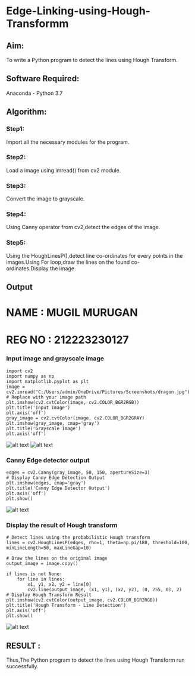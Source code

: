 # Edge-Linking-using-Hough-Transformm
## Aim:
To write a Python program to detect the lines using Hough Transform.

## Software Required:
Anaconda - Python 3.7

## Algorithm:
### Step1:

Import all the necessary modules for the program.
### Step2:

Load a image using imread() from cv2 module.
### Step3:

Convert the image to grayscale.
### Step4:

Using Canny operator from cv2,detect the edges of the image.
### Step5:

Using the HoughLinesP(),detect line co-ordinates for every points in the images.Using For loop,draw the lines on the found co-ordinates.Display the image.
## Output
# NAME : MUGIL MURUGAN
# REG NO : 212223230127

### Input image and grayscale image
```
import cv2
import numpy as np
import matplotlib.pyplot as plt
image = cv2.imread("C:/Users/admin/OneDrive/Pictures/Screenshots/dragon.jpg")  # Replace with your image path
plt.imshow(cv2.cvtColor(image, cv2.COLOR_BGR2RGB))
plt.title('Input Image')
plt.axis('off')
gray_image = cv2.cvtColor(image, cv2.COLOR_BGR2GRAY)
plt.imshow(gray_image, cmap='gray')
plt.title('Grayscale Image')
plt.axis('off')
```
![alt text](DIP-EXP-7.1.png)
![alt text](DIP-EXP-7.2.png)
### Canny Edge detector output
```
edges = cv2.Canny(gray_image, 50, 150, apertureSize=3)
# Display Canny Edge Detection Output   
plt.imshow(edges, cmap='gray')
plt.title('Canny Edge Detector Output')
plt.axis('off')
plt.show()
```
![alt text](DIP-EXP-7.3.png)
### Display the result of Hough transform
```
# Detect lines using the probabilistic Hough transform
lines = cv2.HoughLinesP(edges, rho=1, theta=np.pi/180, threshold=100, minLineLength=50, maxLineGap=10)

# Draw the lines on the original image
output_image = image.copy()

if lines is not None:
    for line in lines:
        x1, y1, x2, y2 = line[0]
        cv2.line(output_image, (x1, y1), (x2, y2), (0, 255, 0), 2)
# Display Hough Transform Result
plt.imshow(cv2.cvtColor(output_image, cv2.COLOR_BGR2RGB))
plt.title('Hough Transform - Line Detection')
plt.axis('off')
plt.show()
```
![alt text](DIP-EXP-7.4.png)

## RESULT :
Thus,The Python program to detect the lines using Hough Transform run successfully.

